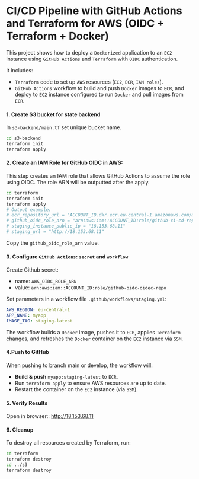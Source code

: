 # CI/CD Pipeline with GitHub Actions and Terraform for AWS (OIDC + Terraform + Docker)

This project shows how to deploy a `Dockerized` application to an `EC2` instance using `GitHub Actions` and `Terraform` with `OIDC` authentication.

It includes:
- `Terraform` code to set up `AWS` resources (`EC2`, `ECR`, `IAM roles`).
- `GitHub Actions` workflow to build and push `Docker` images to `ECR`, and deploy to `EC2` instance configured to run `Docker` and pull images from `ECR`.

#### 1. Create S3 bucket for state backend 

In `s3-backend/main.tf` set unique bucket name.

```bash
cd s3-backend
terraform init
terraform apply
```

#### 2. Create an IAM Role for GitHub OIDC in AWS:

This step creates an IAM role that allows GitHub Actions to assume the role using OIDC. The role ARN will be outputted after the apply.

```bash
cd terraform
terraform init
terraform apply
# Output example:
# ecr_repository_url = "ACCOUNT_ID.dkr.ecr.eu-central-1.amazonaws.com/myapp"
# github_oidc_role_arn = "arn:aws:iam::ACCOUNT_ID:role/github-ci-cd-repo"
# staging_instance_public_ip = "18.153.68.11"
# staging_url = "http://18.153.68.11"
```

Copy the `github_oidc_role_arn` value.

####  3. Configure `GitHub Actions`: `secret` and `workflow` 

Create Github secret:
  - name: `AWS_OIDC_ROLE_ARN` 
  - value: `arn:aws:iam::ACCOUNT_ID:role/github-oidc-oidec-repo`

Set parameters in a workflow file `.github/workflows/staging.yml`:

```yaml
AWS_REGION: eu-central-1
APP_NAME: myapp
IMAGE_TAG: staging-latest
```

The workflow builds a `Docker` image, pushes it to `ECR`, applies `Terraform` changes, and refreshes the `Docker` container on the `EC2` instance via `SSM`.

#### 4.Push to GitHub

When pushing to branch main or develop, the workflow will:
  - **Build & push** `myapp:staging-latest` to `ECR`.
  - Run `terraform apply` to ensure AWS resources are up to date.
  - Restart the container on the `EC2` instance (via `SSM`).

#### 5. Verify Results

Open in browser:: http://18.153.68.11


#### 6. Cleanup

To destroy all resources created by Terraform, run:

```bash
cd terraform
terraform destroy
cd ../s3
terraform destroy
```
